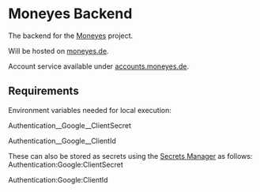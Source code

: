 # Moneyes Backend
The backend for the [Moneyes](https://github.com/tobibodamer/moneyes) project.

Will be hosted on [moneyes.de](https://moneyes.de).

Account service available under [accounts.moneyes.de](https://accounts.moneyes.de).

## Requirements

Environment variables needed for local execution:

Authentication__Google__ClientSecret

Authentication__Google__ClientId

These can also be stored as secrets using the [Secrets Manager](https://docs.microsoft.com/en-us/aspnet/core/security/app-secrets?) as follows:
Authentication:Google:ClientSecret

Authentication:Google:ClientId

